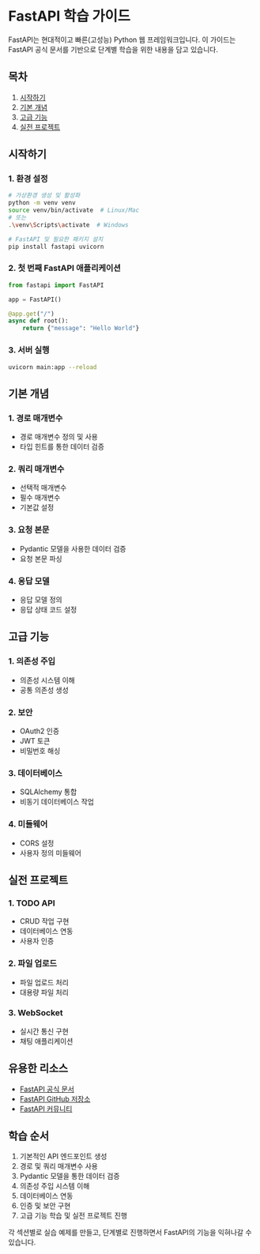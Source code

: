# FastAPI 학습 가이드

FastAPI는 현대적이고 빠른(고성능) Python 웹 프레임워크입니다. 이 가이드는 FastAPI 공식 문서를 기반으로 단계별 학습을 위한 내용을 담고 있습니다.

## 목차

1. [시작하기](#시작하기)
2. [기본 개념](#기본-개념)
3. [고급 기능](#고급-기능)
4. [실전 프로젝트](#실전-프로젝트)

## 시작하기

### 1. 환경 설정
```bash
# 가상환경 생성 및 활성화
python -m venv venv
source venv/bin/activate  # Linux/Mac
# 또는
.\venv\Scripts\activate  # Windows

# FastAPI 및 필요한 패키지 설치
pip install fastapi uvicorn
```

### 2. 첫 번째 FastAPI 애플리케이션
```python
from fastapi import FastAPI

app = FastAPI()

@app.get("/")
async def root():
    return {"message": "Hello World"}
```

### 3. 서버 실행
```bash
uvicorn main:app --reload
```

## 기본 개념

### 1. 경로 매개변수
- 경로 매개변수 정의 및 사용
- 타입 힌트를 통한 데이터 검증

### 2. 쿼리 매개변수
- 선택적 매개변수
- 필수 매개변수
- 기본값 설정

### 3. 요청 본문
- Pydantic 모델을 사용한 데이터 검증
- 요청 본문 파싱

### 4. 응답 모델
- 응답 모델 정의
- 응답 상태 코드 설정

## 고급 기능

### 1. 의존성 주입
- 의존성 시스템 이해
- 공통 의존성 생성

### 2. 보안
- OAuth2 인증
- JWT 토큰
- 비밀번호 해싱

### 3. 데이터베이스
- SQLAlchemy 통합
- 비동기 데이터베이스 작업

### 4. 미들웨어
- CORS 설정
- 사용자 정의 미들웨어

## 실전 프로젝트

### 1. TODO API
- CRUD 작업 구현
- 데이터베이스 연동
- 사용자 인증

### 2. 파일 업로드
- 파일 업로드 처리
- 대용량 파일 처리

### 3. WebSocket
- 실시간 통신 구현
- 채팅 애플리케이션

## 유용한 리소스

- [FastAPI 공식 문서](https://fastapi.tiangolo.com/)
- [FastAPI GitHub 저장소](https://github.com/tiangolo/fastapi)
- [FastAPI 커뮤니티](https://fastapi.tiangolo.com/community/)

## 학습 순서

1. 기본적인 API 엔드포인트 생성
2. 경로 및 쿼리 매개변수 사용
3. Pydantic 모델을 통한 데이터 검증
4. 의존성 주입 시스템 이해
5. 데이터베이스 연동
6. 인증 및 보안 구현
7. 고급 기능 학습 및 실전 프로젝트 진행

각 섹션별로 실습 예제를 만들고, 단계별로 진행하면서 FastAPI의 기능을 익혀나갈 수 있습니다.
